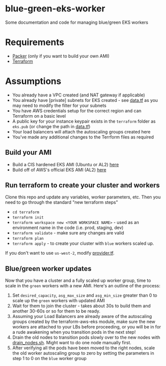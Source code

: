 # blue-green-eks-worker
Some documentation and code for managing blue/green EKS workers

# Requirements

* [Packer](https://www.packer.io/docs/install/index.html) (only if you want to build your own AMI)
* [Terraform](https://www.terraform.io/intro/getting-started/install.html)

# Assumptions

* You already have a VPC created (and NAT gateway if applicable)
* You already have [private] subnets for EKS created - see [data.tf](terraform/data.tf) as you may need to modify the filter for your subnets
* You have AWS credentials setup for the correct region and can Terraform on a basic level
* A public key for your instance keypair exists in the `terraform` folder as `eks.pub` (or change the path in [data.tf](terraform/data.tf))
* Your load balancers will attach the autoscaling groups created here
* You've made any additional changes to the Terrform files as required

## Build your AMI

* Build a CIS hardened EKS AMI (Ubuntu or AL2) [here](https://github.com/hobbsh/hardened-eks-ami)
* Build off of AWS's official EKS AMI (AL2) [here](https://github.com/awslabs/amazon-eks-ami)

## Run terraform to create your cluster and workers

Clone this repo and update any variables, worker parameters, etc. Then you need to go through the standard "new terraform steps"

* `cd terraform` 
* `terraform init`
* `terraform workspace new <YOUR WORKSPACE NAME>` - used as an environment name in the code (i.e. prod, staging, dev) 
* `terraform validate` - make sure any changes are valid
* `terraform plan`
* `terraform apply` - to create your cluster with `blue` workers scaled up.

If you don't want to use `us-west-2`, modify [provider.tf](terraform/provider).

## Blue/green worker updates

Now that you have a cluster and a fully scaled up worker group, time to scale in the `green` workers with a new AMI. Here's an outline of the process:

1. Set `desired_capacity`, `asg_max_size` and `asg_min_size` greater than 0 to scale up the `green` workers with updated AMI
2. Wait for them to join the cluster - takes about 30s to build them and another 30-60s or so for them to be ready.
3. Assuming your Load Balancers are already aware of the autoscaling groups created by the terraform-aws-eks module, make sure the new workers are attached to your LBs before proceeding, or you will be in for a rude awakening when you transition pods in the next step!
4. Drain the old nodes to transition pods slowly over to the new nodes with [drain_nodes.sh](scripts/drain_nodes.sh). Might want to do one node manually first.
5. After verifying all the pods have been moved to the right nodes, scale the old worker autoscaling group to zero by setting the parameters in step 1 to 0 on the `blue` worker group

